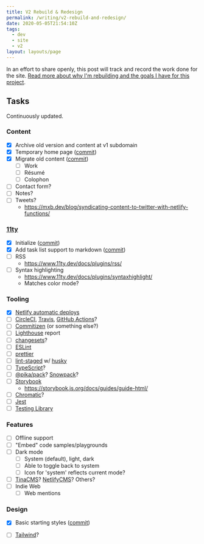 ```yaml
---
title: V2 Rebuild & Redesign
permalink: /writing/v2-rebuild-and-redesign/
date: 2020-05-05T21:54:10Z
tags:
  - dev
  - site
  - v2
layout: layouts/page
---
```



In an effort to share openly, this post will track and record the work done for the site. [Read more about why I'm rebuilding and the goals I have for this project](/writing/v2-goals).


## Tasks

Continuously updated.


### Content

- [x] Archive old version and content at v1 subdomain
- [x] Temporary home page ([commit][c2])
- [x] Migrate old content ([commit][c2])
  - [ ] Work
  - [ ] Résumé
  - [ ] Colophon
- [ ] Contact form?
- [ ] Notes?
- [ ] Tweets?
  - https://mxb.dev/blog/syndicating-content-to-twitter-with-netlify-functions/

### [11ty]

  - [x] Initialize ([commit][c1])
  - [x] Add task list support to markdown ([commit][c4])
  - [ ] RSS
    - https://www.11ty.dev/docs/plugins/rss/
  - [ ] Syntax highlighting
    - https://www.11ty.dev/docs/plugins/syntaxhighlight/
    - Matches color mode?

### Tooling

- [x] [Netlify automatic deploys]
- [ ] [CircleCI], [Travis], [GitHub Actions]?
- [ ] [Commitizen] (or something else?)
- [ ] [Lighthouse] report
- [ ] [changesets]?
- [ ] [ESLint]
- [ ] [prettier]
- [ ] [lint-staged] w/ [husky]
- [ ] [TypeScript]?
- [ ] [@pika/pack]? [Snowpack]?
- [ ] [Storybook]
    - https://storybook.js.org/docs/guides/guide-html/
- [ ] [Chromatic]?
- [ ] [Jest]
- [ ] [Testing Library]

### Features

- [ ] Offline support
- [ ] "Embed" code samples/playgrounds
- [ ] Dark mode
    - [ ] System (default), light, dark
    - [ ] Able to toggle back to system
    - [ ] Icon for 'system' reflects current mode?
- [ ] [TinaCMS]? [NetlifyCMS]? Others?
- [ ] Indie Web
  - [ ] Web mentions

### Design

- [x] Basic starting styles ([commit][c3])
- [ ] [Tailwind]?


[of-the-web]: /writing/of-the-web/

[11ty]: https://www.11ty.dev/
[Netlify automatic deploys]: https://docs.netlify.com/site-deploys/create-deploys/#deploy-with-git
[CircleCI]: https://circleci.com/
[Travis]: https://travis-ci.org/
[GitHub Actions]: https://github.com/features/actions
[Commitizen]: http://commitizen.github.io/cz-cli/
[Lighthouse]: https://github.com/GoogleChrome/lighthouse-ci
[changesets]: https://github.com/atlassian/changesets
[ESLint]: https://eslint.org/
[prettier]: https://prettier.io/
[lint-staged]: https://github.com/okonet/lint-staged
[husky]: https://github.com/typicode/husky
[TypeScript]: https://www.typescriptlang.org/
[@pika/pack]: https://github.com/pikapkg/pack
[Snowpack]: https://www.snowpack.dev/
[Storybook]: https://storybook.js.org/
[Chromatic]: https://www.chromatic.com/
[Jest]: https://jestjs.io/
[Testing Library]: https://testing-library.com/
[TinaCMS]: https://tinacms.org/
[NetlifyCMS]: https://www.netlifycms.org/
[Tailwind]: https://tailwindcss.com/

[c1]: https://github.com/kylegach/kylegach.com/commit/a7e3d1f8a3f12aec0b77cb50b18045b048806a5e
[c2]: https://github.com/kylegach/kylegach.com/commit/09999f9ad4bbabcc375253dc20aee646279a2dbb
[c3]: https://github.com/kylegach/kylegach.com/commit/cae108d120aa565a465b5348a6d2bbdfb346dbea
[c4]: https://github.com/kylegach/kylegach.com/commit/9b6dce61d576f947b0750c8b99d72fdd9656aca5

